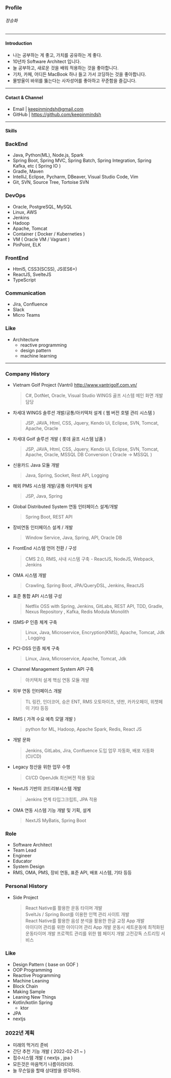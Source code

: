 ### Profile

###### 정승화 



***

#### Introduction 
 
 - 나는 공부하는 게 좋고, 가치를 공유하는 게 좋다. 
 - 10년차 Software Architect 입니다.
 - 늘 공부하고, 새로운 것을 배워 적용하는 것을 좋아합니다.
 - 기차, 카페, 어디든 MacBook 하나 들고 가서 코딩하는 것을 좋아합니다.
 - 물방울이 바위를 뚫는다는 사자성어를 좋아하고 꾸준함을 즐깁니다.


***

#### Cotact & Channel

 - Email | keepinmindsh@gmail.com
 - GitHub | https://github.com/keepinmindsh

***

#### Skills

### BackEnd

- Java, Python(ML), Node.js, Spark
- Spring Boot, Spring MVC, Spring Batch, Spring Integration, Spring Kafka, etc ( Spring IO ) 
- Gradle, Maven
- IntelliJ, Eclipse, Pycharm, DBeaver, Visual Studio Code, Vim
- Git, SVN, Source Tree, Tortoise SVN


### DevOps

 - Oracle, PostgreSQL, MySQL
 - Linux, AWS
 - Jenkins
 - Hadoop 
 - Apache, Tomcat 
 - Container ( Docker / Kuberneties ) 
 - VM ( Oracle VM / Vagrant )
 - PinPoint, ELK  


### FrontEnd
 
  - Html5, CSS3(SCSS), JS(ES6+)
  - ReactJS, SvelteJS
  - TypeScript


### Communication 

   - Jira, Confluence
   - Slack 
   - Micro Teams 


### Like

   - Architecture
     - reactive programming
     - design pattern
     - machine learning 


***

### Company History 

- Vietnam Golf Project (Vantri) <http://www.vantrigolf.com.vn/>
  > C#, DotNet, Oracle, Visual Studio 
  > WINGS 골프 시스템 메인 화면 개발 담당

- 차세대 WINGS 솔루션 개발/공통/아키텍처 설계 ( 웹 버전 호텔 관리 시스템 ) 
  > JSP, JAVA, Html, CSS, Jquery, Kendo Ui, Eclipse, SVN, Tomcat, Apache, Oracle

- 차세대 Golf 솔루션 개발 ( 롯데 골프 시스템 납품 ) 
  > JSP, JAVA, Html, CSS, Jquery, Kendo Ui, Eclipse, SVN, Tomcat, Apache, Oracle, MSSQL
  > DB Conversion ( Oracle -> MSSQL ) 

- 신용카드 Java 모듈 개발 
  > Java, Spring, Socket, Rest API, Logging 

- 해외 PMS 시스템 개발/공통 아키텍처 설계
  > JSP, Java, Spring

- Global Distributed System 연동 인터페이스 설계/개발 
  > Spring Boot, REST API 

- 장비연동 인터페이스 설계 / 개발 
  > Window Service, Java, Spring, API, Oracle DB

- FrontEnd 시스템 언어 전환 / 구성
  > CMS 2.0, RMS, 사내 시스템 구축 - ReactJS, NodeJS, Webpack, Jenkins

- OMA 시스템 개발 
  > Crawling, Spring Boot, JPA/QueryDSL, Jenkins, ReactJS

- 표준 통합 API 시스템 구성 
  > Netflix OSS with Spring, Jenkins, GitLabs, REST API, TDD, Gradle, Nexus Repository , Kafka, Redis 
  > Modula Monolith 

- ISMS-P 인증 체계 구축 
  > Linux, Java, Microservice, Encryption(KMS), Apache, Tomcat, Jdk , Logging

- PCI-DSS 인증 체계 구축
  > Linux, Java, Microservice, Apache, Tomcat, Jdk 

- Channel Management System API 구축
  > 아키텍처 설계
  > 핵심 연동 모듈 개발 

- 외부 연동 인터페이스 개발 
  > TL 링칸, 인더코어, 승은 ENT, RMS 오토마이즈, 넷판, 카카오페이, 위쳇페이 기타 등등 

- RMS ( 가격 수요 예측 모델 개발 ) 
  > python for ML, Hadoop, Apache Spark, Redis, React JS

- 개발 문화 
  > Jenkins, GitLabs, Jira, Confluence 도입 
  > 업무 자동화, 배포 자동화(CI/CD) 

- Legacy 청산을 위한 업무 수행 
  > CI/CD
  > OpenJdk 최신버전 적용 필요 

- NextJS 기반의 코드리뷰시스템 개발 
  > Jenkins 연계
  > 타입그크립트, JPA 적용 

- OMA 연동 시스템 기능 개발 및 기획, 설계
  > NextJS
  > MyBatis, Spring Boot

### Role

 - Software Architect
 - Team Lead
 - Engineer 
 - Educator 
 - System Design 
 - RMS, OMA, PMS, 장비 연동, 표준 API, 배포 시스템, 기타 등등 

### Personal History

 - Side Project
   > React Native를 활용한 운동 타이머 개발     
   > SveltJs / Spring Boot를 이용한 인맥 관리 사이트 개발    
   > React Native를 활용한 음성 분석을 활용한 한글 교정 App 개발   
   > 아이디어 관리를 위한 아이디어 관리 App 개발 
   > 운동시 세트운동에 최적화된 운동타이머 개발 
   > 프로잭트 관리를 위한 웹 페이지 개발 
   > 고전강독 스트리밍 서비스 


### Like

  - Design Pattern ( base on GOF ) 
  - OOP Programming
  - Reactive Programming 
  - Machine Leaning
  - Block Chain 
  - Making Sample 
  - Leaning New Things 
  - Kotlin/kotlin Spring
    - ktor
  - JPA 
  - nextjs


### 2022년 계획

 - 미래의 먹거리 준비 
 - 간단 추천 기능 개발 ( 2022-02-21 ~ ) 
 - 접수시스템 개발 ( nextjs , jpa )
 - 모든것은 마음먹기 나름이라더라.
 - 늘 무슨일을 할때 상대방을 생각하라.
